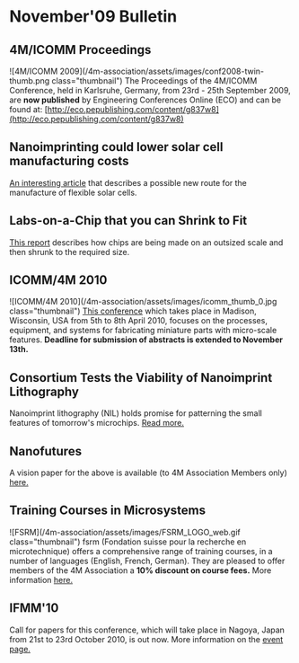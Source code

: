 # November'09 Bulletin

<!--break-->
## 4M/ICOMM Proceedings


![4M/ICOMM 2009](/4m-association/assets/images/conf2008-twin-thumb.png class="thumbnail")
The Proceedings of the 4M/ICOMM Conference, held in Karlsruhe, Germany, from 23rd - 25th September 2009, are **now published**  by Engineering Conferences Online (ECO) and can be found at: [http://eco.pepublishing.com/content/g837w8](http://eco.pepublishing.com/content/g837w8)  

## Nanoimprinting could lower solar cell manufacturing costs

[An interesting article](/4m-association/content/Nanoimprinting-could-lower-solar-cell-manufacturing-costs) that describes a possible new route for the manufacture of flexible solar cells.

## Labs-on-a-Chip that you can Shrink to Fit 

[This report](/4m-association/content/Labs-Chip-you-can-Shrink-Fit)  describes how chips are being made on an outsized scale and then shrunk to the required size.
 
## ICOMM/4M 2010

![ICOMM/4M 2010](/4m-association/assets/images/icomm_thumb_0.jpg class="thumbnail") [This conference](http://www.conferencing.uwex.edu/conferences/ICOMM10/) which takes place in Madison, Wisconsin, USA from 5th to 8th April 2010, focuses on the processes, equipment, and systems for fabricating miniature parts with micro-scale features. **Deadline for submission of abstracts is extended to November 13th.**  

## Consortium Tests the Viability of Nanoimprint Lithography

Nanoimprint lithography (NIL) holds promise for patterning the small features of tomorrow's microchips. [Read more.](/4m-association/content/Consortium-Tests-Viability-Nanoimprint-Lithography)  

## Nanofutures

A vision paper for the above is available (to 4M Association Members only) [here.](/4m-association/content/Nanofutures-vision-paper)

## Training Courses in Microsystems

![FSRM](/4m-association/assets/images/FSRM_LOGO_web.gif class="thumbnail")
fsrm (Fondation suisse pour la recherche en microtechnique) offers a comprehensive range of training courses, in a number of languages (English, French, German). They are pleased to offer members of the 4M Association a <b>10% discount on course fees.</b> More information [here.](/4m-association/content/fsrm-training-courses)  

## IFMM'10

Call for papers for this conference, which will take place in Nagoya, Japan from 21st to 23rd October 2010, is out now. More information on the [event page.](/4m-association/event/IFMM10)